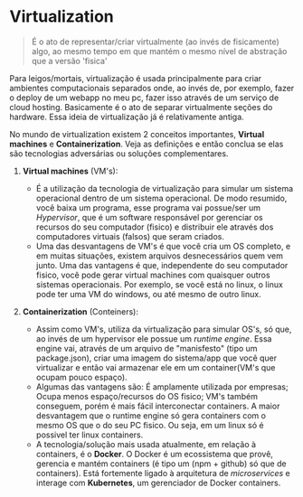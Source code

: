 # Virtualization

> É o ato de representar/criar virtualmente (ao invés de fisicamente) algo, ao mesmo tempo em que mantém o mesmo nível de abstração que a versão 'fisica'

Para leigos/mortais, virtualização é usada principalmente para criar ambientes computacionais separados onde, ao invés de, por exemplo, fazer o deploy de um webapp no meu pc, fazer isso através de um serviço de cloud hosting.
Basicamente é o ato de separar virtualmente seções do hardware. Essa ideia de virtualização já é relativamente antiga.

No mundo de virtualization existem 2 conceitos importantes, **Virtual machines** e **Containerization**. Veja as definições e então conclua se elas são tecnologias adversárias ou soluções complementares.

1. **Virtual machines** (VM's):

   - É a utilização da tecnologia de virtualização para simular um sistema operacional dentro de um sistema operacional. De modo resumido, você baixa um programa, esse programa vai possue/ser um _Hypervisor_, que é um software responsável por gerenciar os recursos do seu computador (fisico) e distribuir ele através dos computadores virtuais (falsos) que seram criados.
   - Uma das desvantagens de VM's é que você cria um OS completo, e em muitas situações, existem arquivos desnecessários quem vem junto. Uma das vantagens é que, independente do seu computador fisico, você pode gerar virtual machines com quaisquer outros sistemas operacionais. Por exemplo, se você está no linux, o linux pode ter uma VM do windows, ou até mesmo de outro linux.

2. **Containerization** (Conteiners):
   - Assim como VM's, utiliza da virtualização para simular OS's, só que, ao invés de um hypervisor ele possue um _runtime engine_. Essa engine vai, através de um arquivo de "manisfesto" (tipo um package.json), criar uma imagem do sistema/app que você quer virtualizar e então vai armazenar ele em um container(VM's que ocupam pouco espaço).
   - Algumas das vantagens são: É amplamente utilizada por empresas; Ocupa menos espaço/recursos do OS fisico; VM's também conseguem, porém é mais fácil interconectar containers. A maior desvantagem que o runtime engine só gera containers com o mesmo OS que o do seu PC fisico. Ou seja, em um linux só é possivel ter linux containers.
   - A tecnologia/solução mais usada atualmente, em relação à containers, é o **Docker**. O Docker é um ecossistema que provê, gerencia e mantém containers (é tipo um (npm + github) só que de containers). Está fortemente ligado à arquitetura de _microservices_ e interage com **Kubernetes**, um gerenciador de Docker containers.
